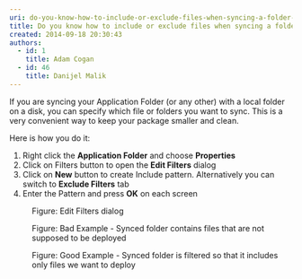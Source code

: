 ```yaml
---
uri: do-you-know-how-to-include-or-exclude-files-when-syncing-a-folder-in-advanced-installer
title: Do you know how to include or exclude files when syncing a folder in Advanced Installer?
created: 2014-09-18 20:30:43
authors:
  - id: 1
    title: Adam Cogan
  - id: 46
    title: Danijel Malik
---
```





<span class='intro'> <p class="p1">​If you are syncing your Application Folder (or any other) with a local folder on a disk, you can specify which file or folders you want to sync. This is a very convenient way to keep your package smaller and clean.</p><p class="p1">Here is how you do it&#58;</p> </span>

<ol class="ol1"><li class="li1">​Right click the 
      <strong>Application Folder</strong> and choose 
      <strong>Properties</strong></li><li class="li1">Click on Filters button to open the 
      <strong>Edit Filters</strong> dialog</li><li class="li1">Click on 
      <strong>New</strong> button to create Include pattern. Alternatively you can switch to 
      <strong>Exclude Filters</strong> tab</li><li class="li1">​Enter the Pattern and press 
      <strong>OK</strong> on each screen</li></ol><dl class="image"><dt><img src="/PublishingImages/installers-include-exclude-1.jpg" alt="" /></dt><dd>Figure&#58; Edit Filters dialog</dd></dl><dl class="badImage"><dt><img src="/PublishingImages/installers-include-exclude-2.jpg" alt="" /></dt><dd>Figure&#58; Bad Example - Synced folder contains files that are not supposed to be deployed</dd></dl><dl class="goodImage"><dt><img src="/PublishingImages/installers-include-exclude-3.jpg" alt="" /></dt><dd>Figure&#58; Good Example - Synced folder is filtered so that it includes only files we want to deploy</dd></dl>


